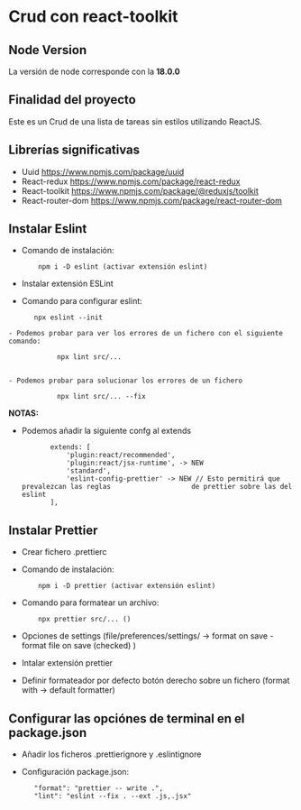 # Crud con react-toolkit
## Node Version
La versión de node corresponde con la **18.0.0**

## Finalidad del proyecto
Este es un Crud de una lista de tareas sin estilos utilizando ReactJS.

## Librerías significativas
 - Uuid 
	https://www.npmjs.com/package/uuid
 - React-redux
	https://www.npmjs.com/package/react-redux
 - React-toolkit
    https://www.npmjs.com/package/@reduxjs/toolkit
 - React-router-dom
    https://www.npmjs.com/package/react-router-dom


## Instalar Eslint

   - Comando de instalación:
			   
			 npm i -D eslint (activar extensión eslint)
			   
   - Instalar extensión ESLint
   
   - Comando para configurar eslint: 

			npx eslint --init 
			
     
    - Podemos probar para ver los errores de un fichero con el siguiente comando:
    
		    	npx lint src/...
		    
		    
    - Podemos probar para solucionar los errores de un fichero
   
		     	npx lint src/... --fix
		     

   **NOTAS:** 
   
   - Podemos añadir la siguiente confg al extends 
        
		        extends: [
		            'plugin:react/recommended',
		            'plugin:react/jsx-runtime', -> NEW
		            'standard',
		            'eslint-config-prettier' -> NEW // Esto permitirá que prevalezcan las reglas 			        de prettier sobre las del eslint
		        ],


## Instalar Prettier
   - Crear fichero .prettierc
   - Comando de instalación: 
  
			 npm i -D prettier (activar extensión eslint)
			 
   - Comando para formatear un archivo: 
   
			 npx prettier src/... ()
			   
   - Opciones de settings (file/preferences/settings/ -> format on save - format file on save (checked) )
   - Intalar extensión prettier
   - Definir formateador por defecto botón derecho sobre un fichero (format with -> default formatter)
    
## Configurar las opciónes de terminal en el package.json

   - Añadir los ficheros .prettierignore y .eslintignore
   - Configuración package.json:
   
            "format": "prettier -- write .",
            "lint": "eslint --fix . --ext .js,.jsx"
